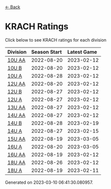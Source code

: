 [<- Back](../readme.md)
# KRACH Ratings
Click below to see KRACH ratings for each division

| Division | Season Start | Latest Game |
| :-- | :-- | :-- |
| [10U AA](10U-AA-ratings.md) | 2022-08-20 | 2023-02-12 |
| [10U B](10U-B-ratings.md) | 2022-08-20 | 2023-02-12 |
| [10U A](10U-A-ratings.md) | 2022-08-28 | 2023-02-12 |
| [12U AA](12U-AA-ratings.md) | 2022-08-20 | 2023-02-12 |
| [12U B](12U-B-ratings.md) | 2022-08-27 | 2023-02-12 |
| [12U A](12U-A-ratings.md) | 2022-08-27 | 2023-02-12 |
| [13U AA](13U-AA-ratings.md) | 2022-08-27 | 2023-02-12 |
| [14U AA](14U-AA-ratings.md) | 2022-08-27 | 2023-02-12 |
| [14U B](14U-B-ratings.md) | 2022-08-28 | 2023-02-19 |
| [14U A](14U-A-ratings.md) | 2022-08-27 | 2023-02-15 |
| [15U AA](15U-AA-ratings.md) | 2022-08-19 | 2023-03-05 |
| [16U A](16U-A-ratings.md) | 2022-08-20 | 2023-03-05 |
| [16U AA](16U-AA-ratings.md) | 2022-08-19 | 2023-02-12 |
| [18U AA](18U-AA-ratings.md) | 2022-08-26 | 2023-02-12 |
| [18U A](18U-A-ratings.md) | 2022-08-19 | 2023-02-11 |

Generated on 2023-03-10 06:41:30.080957.
